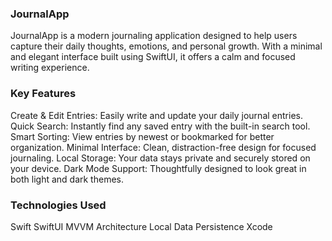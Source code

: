 ### JournalApp
JournalApp is a modern journaling application designed to help users capture their daily thoughts, emotions, and personal growth. With a minimal and elegant interface built using SwiftUI, it offers a calm and focused writing experience.

### Key Features
Create & Edit Entries: Easily write and update your daily journal entries.
Quick Search: Instantly find any saved entry with the built-in search tool.
Smart Sorting: View entries by newest or bookmarked for better organization.
Minimal Interface: Clean, distraction-free design for focused journaling.
Local Storage: Your data stays private and securely stored on your device.
Dark Mode Support: Thoughtfully designed to look great in both light and dark themes.

### Technologies Used
Swift
SwiftUI
MVVM Architecture
Local Data Persistence
Xcode
